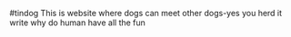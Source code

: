 #tindog
This is website where dogs can meet other dogs-yes you herd it write why do human have all the fun

